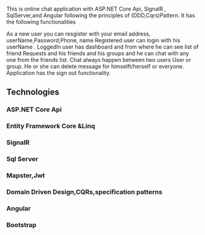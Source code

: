 This is online chat application with ASP.NET Core Api, SignalR , SqlServer,and Angular following the principles of (DDD,Cqrs)Pattern. It has the following functionalities

As a new user you can resgister with your email address, userName,Password,Phone, name 
Registered user can login with his userName .
LoggedIn user has dashboard and from where he can see list of friend Requests and his friends and his groups and he can chat with any one from the friends list. Chat always happen between two users
User or group.
 He or she can delete message  for himselft/herself or everyone.
Application has the sign out functionality.
## Technologies
### ASP.NET Core Api
### Entity Framework Core &Linq
### SignalR
### Sql Server
### Mapster,Jwt
### Domain Driven Design,CQRs,specification patterns
### Angular
### Bootstrap
